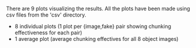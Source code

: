 There are 9 plots visualizing the results. All the plots have been made using csv files from the 'csv' directory.

- 8 individual plots (1 plot per {image,fake} pair showing chunking effectiveness for each pair)
- 1 average plot (average chunking effectives for all 8 object images) 

